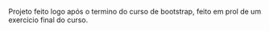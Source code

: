 Projeto feito logo após o termino do curso de bootstrap, feito em prol de um exercício final do curso.